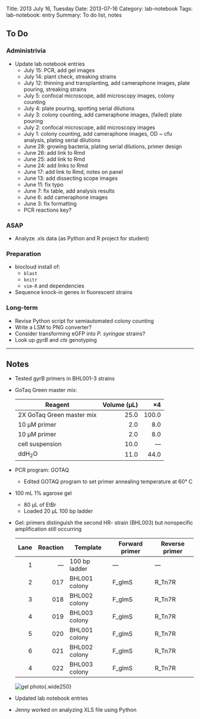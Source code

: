 Title: 2013 July 16, Tuesday
Date: 2013-07-16
Category: lab-notebook
Tags: lab-notebook: entry
Summary: To do list, notes

## To Do ##

### Administrivia ###

- Update lab notebook entries
    - July 15: PCR, add gel images
    - July 14: plant check, streaking strains
    - July 12: thinning and transplanting, add cameraphone images, plate pouring, streaking strains
    - July 5: confocal microscope, add microscopy images, colony counting
    - July 4: plate pouring, spotting serial dilutions
    - July 3: colony counting, add cameraphone images, (failed) plate pouring
    - July 2: confocal microscope, add microscopy images 
    - July 1: colony counting, add cameraphone images, OD ~ cfu analysis, plating serial dilutions
    - June 28: growing bacteria, plating serial dilutions, primer design
    - June 26: add link to Rmd
    - June 25: add link to Rmd
    - June 24: add links to Rmd
    - June 17: add link to Rmd, notes on panel
    - June 13: add dissecting scope images
    - June 11: fix typo
    - June 7: fix table, add analysis results 
    - June 6: add cameraphone images
    - June 3: fix formatting
    - PCR reactions key?

### ASAP ###

- Analyze .xls data (as Python and R project for student)

### Preparation ###

- biocloud install of:
    - `blast`
    - `knitr`
    - `vim-R` and dependencies
- Sequence knock-in genes in fluorescent strains

### Long-term ###

- Revise Python script for semiautomated colony counting
- Write a LSM to PNG converter?
- Consider transforming eGFP into _P. syringae_ strains? 
- Look up _gyrB_ and _cts_ genotyping

***

## Notes ##

- Tested gyrB primers in BHL001-3 strains
- GoTaq Green master mix:

    Reagent                   |Volume (&micro;L) |&times;4 
    --------------------------|-----------------:|--------:
    2X GoTaq Green master mix |              25.0|    100.0
    10 &micro;M primer        |               2.0|      8.0     
    10 &micro;M primer        |               2.0|      8.0
    cell suspension           |              10.0|  &mdash;
    ddH<sub>2</sub>O          |              11.0|     44.0

- PCR program: GOTAQ
    - Edited GOTAQ program to set primer annealing temperature at 60&deg; C
- 100 mL 1% agarose gel
    - 80 &micro;L of EtBr
    - Loaded 20 &micro;L 100 bp ladder
- Gel: primers distinguish the second HR- strain (BHL003) but nonspecific
  amplification still occurring 

    Lane |Reaction |Template      |Forward primer |Reverse primer
    ----:|--------:|--------------|---------------|---------------
        1|&mdash;  |100 bp ladder |&mdash;        |&mdash;
        2|017      |BHL001 colony |F_glmS         |R_Tn7R
        3|018      |BHL002 colony |F_glmS         |R_Tn7R
        4|019      |BHL003 colony |F_glmS         |R_Tn7R
        5|020      |BHL001 colony |F_glmS         |R_Tn7R
        6|021      |BHL002 colony |F_glmS         |R_Tn7R
        4|022      |BHL003 colony |F_glmS         |R_Tn7R

    ![gel photo](http://hanalee.info/static/images/20130716/gel.jpg "gel photo"){.wide250}

- Updated lab notebook entries
- Jenny worked on analyzing XLS file using Python
